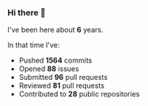 ### Hi there 👋

I've been here about **6** years.

In that time I've:

- Pushed **1564** commits
- Opened **88** issues
- Submitted **96** pull requests
- Reviewed **81** pull requests
- Contributed to **28** public repositories

<!-- ![My scrobbles](https://lastfm-recently-played.vercel.app/api?user=dotdub) -->
